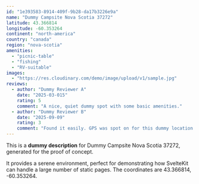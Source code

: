 ```yaml
---
id: "1e393583-8914-409f-9b28-da17b3226e9a"
name: "Dummy Campsite Nova Scotia 37272"
latitude: 43.366814
longitude: -60.353264
continent: "north-america"
country: "canada"
region: "nova-scotia"
amenities:
  - "picnic-table"
  - "fishing"
  - "RV-suitable"
images:
  - "https://res.cloudinary.com/demo/image/upload/v1/sample.jpg"
reviews:
  - author: "Dummy Reviewer A"
    date: "2025-03-015"
    rating: 5
    comment: "A nice, quiet dummy spot with some basic amenities."
  - author: "Dummy Reviewer B"
    date: "2025-09-09"
    rating: 3
    comment: "Found it easily. GPS was spot on for this dummy location."
---
```


This is a **dummy description** for Dummy Campsite Nova Scotia 37272, generated for the proof of concept.

It provides a serene environment, perfect for demonstrating how SvelteKit can handle a large number of static pages. The coordinates are 43.366814, -60.353264.
